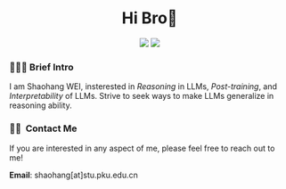 <h1 align="center">Hi Bro👋
</h1>



<p align="center">
   <a title="Hits" target="_blank" href="https://github.com/sylvain-wei/sylvain-wei"><img src="https://hits.b3log.org/sylvain-wei/sylvain-wei.svg" ></a>
   <a title="github" target="_blank" href="https://github.com/sylvain-wei"><img src="https://img.shields.io/badge/dynamic/json?label=GitHub&suffix=%20followers&query=%24.data.totalSubs&url=https%3A%2F%2Fapi.spencerwoo.com%2Fsubstats%2F%3Fsource%3Dgithub%26queryKey%3Dsylvain-wei&labelColor=282c34&color=353940&logo=github&longCache=true" ></a>
<!--    <a title="weibo" target="_blank" href="https://weibo.com/2715468243/profile"><img src="https://img.shields.io/badge/dynamic/json?labelColor=e71f19&color=353940&label=Weibo&suffix=%20followers&query=%24.data.totalSubs&url=https%3A%2F%2Fapi.spencerwoo.com%2Fsubstats%2F%3Fsource%3Dweibo%26queryKey%3D2715468243&logo=sina-weibo&longCache=true" ></a> -->
</p>

<!-- <p align="center"><img src="https://readme-typing-svg.herokuapp.com?color=28696B&size=21&center=true&lines=Ars+longa,+vita+brevis.;艺术%E5%8D%83%E7%A7%8B%EF%BC%8C%E4%BA%BA%E7%94%9F%E6%9C%9D%E9%9C%B2" alt="typing-svg"></p> -->


<h3> 🧑🏻‍💻 Brief Intro </h3>

I am Shaohang WEI, insterested in _Reasoning_ in LLMs, _Post-training_, and _Interpretability_ of LLMs. Strive to seek ways to make LLMs generalize in reasoning ability.

<h3> 🤝🏻 &nbsp;Contact Me </h3>

If you are interested in any aspect of me, please feel free to reach out to me!

**Email**: shaohang[at]stu.pku.edu.cn
